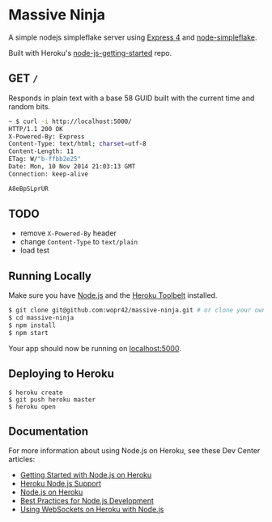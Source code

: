 # Massive Ninja

A simple nodejs simpleflake server using [Express 4](http://expressjs.com/) and [node-simpleflake](https://github.com/simonratner/node-simpleflake).

Built with Heroku's [node-js-getting-started](https://github.com/heroku/node-js-getting-started) repo.

## GET `/`

Responds in plain text with a base 58 GUID built with the current time and random bits.

```sh
~ $ curl -i http://localhost:5000/
HTTP/1.1 200 OK
X-Powered-By: Express
Content-Type: text/html; charset=utf-8
Content-Length: 11
ETag: W/"b-ffbb2e25"
Date: Mon, 10 Nov 2014 21:03:13 GMT
Connection: keep-alive

A8eBpSLprUR
```

## TODO

- remove `X-Powered-By` header
- change `Content-Type` to `text/plain`
- load test

## Running Locally

Make sure you have [Node.js](http://nodejs.org/) and the [Heroku Toolbelt](https://toolbelt.heroku.com/) installed.

```sh
$ git clone git@github.com:wopr42/massive-ninja.git # or clone your own fork
$ cd massive-ninja
$ npm install
$ npm start
```

Your app should now be running on [localhost:5000](http://localhost:5000/).

## Deploying to Heroku

```
$ heroku create
$ git push heroku master
$ heroku open
```

## Documentation

For more information about using Node.js on Heroku, see these Dev Center articles:

- [Getting Started with Node.js on Heroku](https://devcenter.heroku.com/articles/getting-started-with-nodejs)
- [Heroku Node.js Support](https://devcenter.heroku.com/articles/nodejs-support)
- [Node.js on Heroku](https://devcenter.heroku.com/categories/nodejs)
- [Best Practices for Node.js Development](https://devcenter.heroku.com/articles/node-best-practices)
- [Using WebSockets on Heroku with Node.js](https://devcenter.heroku.com/articles/node-websockets)
